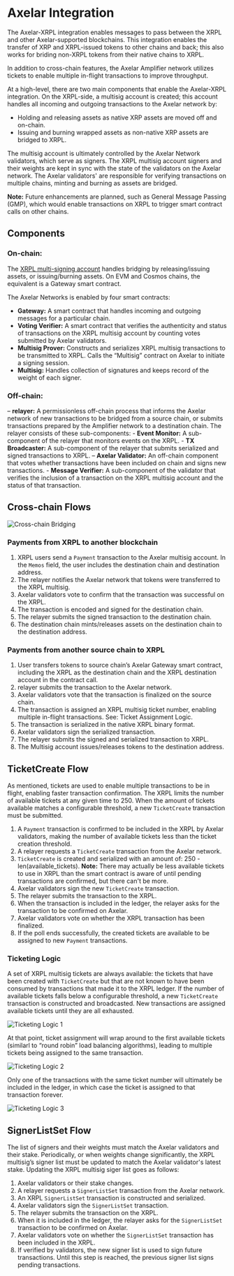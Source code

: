 # Axelar Integration

The Axelar-XRPL integration enables messages to pass between the XRPL and other Axelar-supported blockchains. This integration enables the transfer of XRP and XRPL-issued tokens to other chains and back; this also works for briding non-XRPL tokens from their native chains to XRPL.

In addition to cross-chain features, the Axelar Amplifier network utilizes tickets to enable multiple in-flight transactions to improve throughput.

At a high-level, there are two main components that enable the Axelar-XRPL integration. On the XRPL-side, a multisig account is created; this account handles all incoming and outgoing transactions to the Axelar network by:

- Holding and releasing assets as native XRP assets are moved off and on-chain.
- Issuing and burning wrapped assets as non-native XRP assets are bridged to XRPL.

The multisig account is ultimately controlled by the Axelar Network validators, which serve as signers. The XRPL multisig account signers and their weights are kept in sync with the state of the validators on the Axelar network. The Axelar validators' are responsible for verifying transactions on multiple chains, minting and burning as assets are bridged.

**Note:** Future enhancements are planned, such as General Message Passing (GMP), which would enable transactions on XRPL to trigger smart contract calls on other chains.


## Components

### On-chain:

The [XRPL multi-signing account](https://xrpl.org/docs/tutorials/how-tos/manage-account-settings/set-up-multi-signing) handles bridging by releasing/issuing assets, or issuing/burning assets. On EVM and Cosmos chains, the equivalent is a Gateway smart contract.

The Axelar Networks is enabled by four smart contracts:
- **Gateway:** A smart contract that handles incoming and outgoing messages for a particular chain.
- **Voting Verifier:** A smart contract that verifies the authenticity and status of transactions on the XRPL multisig account by counting votes submitted by Axelar validators.
- **Multisig Prover:** Constructs and serializes XRPL multisig transactions to be transmitted to XRPL. Calls the “Multisig” contract on Axelar to initiate a signing session.
- **Multisig:** Handles collection of signatures and keeps record of the weight of each signer.

### Off-chain:
– **relayer:** A permissionless off-chain process that informs the Axelar network of new transactions to be bridged from a source chain, or submits transactions prepared by the Amplifier network to a destination chain. The relayer consists of these sub-components:
    - **Event Monitor:** A sub-component of the relayer that monitors events on the XRPL.
    - **TX Broadcaster:** A sub-component of the relayer that submits serialized and signed transactions to XRPL.
    – **Axelar Validator:** An off-chain component that votes whether transactions have been included on chain and signs new transactions.
    - **Message Verifier:** A sub-component of the validator that verifies the inclusion of a transaction on the XRPL multisig account and the status of that transaction.


## Cross-chain Flows

![Cross-chain Bridging](../../images/axelar-bridging.png)

### Payments from XRPL to another blockchain

1. XRPL users send a `Payment` transaction to the Axelar multisig account. In the `Memos` field, the user includes the destination chain and destination address.
2. The relayer notifies the Axelar network that tokens were transferred to the XRPL multisig.
3. Axelar validators vote to confirm that the transaction was successful on the XRPL.
4. The transaction is encoded and signed for the destination chain.
5. The relayer submits the signed transaction to the destination chain.
6. The destination chain mints/releases assets on the destination chain to the destination address.

### Payments from another source chain to XRPL

1. User transfers tokens to source chain’s Axelar Gateway smart contract, including the XRPL as the destination chain and the XRPL destination account in the contract call.
2. relayer submits the transaction to the Axelar network.
3. Axelar validators vote that the transaction is finalized on the source chain.
4. The transaction is assigned an XRPL multisig ticket number, enabling multiple in-flight transactions. See: Ticket Assignment Logic.
5. The transaction is serialized in the native XRPL binary format.
6. Axelar validators sign the serialized transaction.
7. The relayer submits the signed and serialized transaction to XRPL.
8. The Multisig account issues/releases tokens to the destination address.


## TicketCreate Flow

As mentioned, tickets are used to enable multiple transactions to be in flight, enabling faster transaction confirmation. The XRPL limits the number of available tickets at any given time to 250. When the amount of tickets available matches a configurable threshold, a new `TicketCreate` transaction must be submitted.

1. A `Payment` transaction is confirmed to be included in the XRPL by Axelar validators, making the number of available tickets less than the ticket creation threshold.
2. A relayer requests a `TicketCreate` transaction from the Axelar network.
3. `TicketCreate` is created and serialized with an amount of: 250 - len(available_tickets).
    **Note:** There may actually be less available tickets to use in XRPL than the smart contract is aware of until pending transactions are confirmed, but there can't be more.
4. Axelar validators sign the new `TicketCreate` transaction.
5. The relayer submits the transaction to the XRPL.
6. When the transaction is included in the ledger, the relayer asks for the transaction to be confirmed on Axelar.
7. Axelar validators vote on whether the XRPL transaction has been finalized.
8. If the poll ends successfully, the created tickets are available to be assigned to new `Payment` transactions.


### Ticketing Logic

A set of XRPL multisig tickets are always available: the tickets that have been created with `TicketCreate` but that are not known to have been consumed by transactions that made it to the XRPL ledger. If the number of available tickets falls below a configurable threshold, a new `TicketCreate` transaction is constructed and broadcasted. New transactions are assigned available tickets until they are all exhausted.

![Ticketing Logic 1](../../images/axelar-ticket-1.png)

At that point, ticket assignment will wrap around to the first available tickets (similarl to “round robin” load balancing algorithms), leading to multiple tickets being assigned to the same transaction.

![Ticketing Logic 2](../../images/axelar-ticket-2.png)

Only one of the transactions with the same ticket number will ultimately be included in the ledger, in which case the ticket is assigned to that transaction forever.

![Ticketing Logic 3](../../images/axelar-ticket-3.png)


## SignerListSet Flow

The list of signers and their weights must match the Axelar validators and their stake. Periodically, or when weights change significantly, the XRPL multisig’s signer list must be updated to match the Axelar validator's latest stake. Updating the XRPL multisig siger list goes as follows:

1. Axelar validators or their stake changes.
2. A relayer requests a `SignerListSet` transaction from the Axelar network.
3. An XRPL `SignerListSet` transaction is constructed and serialized.
4. Axelar validators sign the `SignerListSet` transaction.
5. The relayer submits the transaction on the XRPL.
6. When it is included in the ledger, the relayer asks for the `SignerListSet` transaction to be confirmed on Axelar.
7. Axelar validators vote on whether the `SignerListSet` transaction has been included in the XRPL.
8. If verified by validators, the new signer list is used to sign future transactions. Until this step is reached, the previous signer list signs pending transactions.
